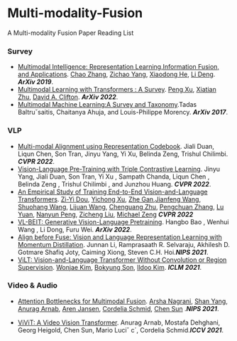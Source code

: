 # Multi-modality-Fusion
A Multi-modality Fusion Paper Reading List

### Survey

- [Multimodal Intelligence: Representation Learning,Information Fusion, and Applications](https://arxiv.org/pdf/2010.04389.pdf). [Chao Zhang](https://arxiv.org/search/cs?searchtype=author&query=Zhang%2C+C), [Zichao Yang](https://arxiv.org/search/cs?searchtype=author&query=Yang%2C+Z), [Xiaodong He](https://arxiv.org/search/cs?searchtype=author&query=He%2C+X), [Li Deng](https://arxiv.org/search/cs?searchtype=author&query=Deng%2C+L).  ***ArXiv 2019***.
- [Multimodal Learning with Transformers : A Survey](https://arxiv.org/pdf/2206.06488.pdf).  [Peng Xu](https://arxiv.org/search/cs?searchtype=author&query=Xu%2C+P), [Xiatian Zhu](https://arxiv.org/search/cs?searchtype=author&query=Zhu%2C+X), [David A. Clifton](https://arxiv.org/search/cs?searchtype=author&query=Clifton%2C+D+A).  ***ArXiv 2022***.
- [Multimodal Machine Learning:A Survey and Taxonomy](https://arxiv.org/pdf/1705.09406.pdf).Tadas Baltruˇsaitis, Chaitanya Ahuja, and Louis-Philippe Morency. ***ArXiv 2017***.



### VLP

* [Multi-modal Alignment using Representation Codebook](https://arxiv.org/pdf/2203.00048.pdf).  Jiali Duan, Liqun Chen, Son Tran, Jinyu Yang, Yi Xu, Belinda Zeng, Trishul Chilimbi. ***CVPR 2022***.
* [Vision-Language Pre-Training with Triple Contrastive Learning](https://arxiv.org/pdf/2202.10401.pdf). Jinyu Yang, Jiali Duan, Son Tran, Yi Xu , Sampath Chanda, Liqun Chen , Belinda Zeng , Trishul Chilimbi , and Junzhou Huang. ***CVPR 2022***.
* [An Empirical Study of Training End-to-End Vision-and-Language Transformers](https://arxiv.org/pdf/2111.02387.pdf). [Zi-Yi Dou](https://arxiv.org/search/cs?searchtype=author&query=Dou%2C+Z), [Yichong Xu](https://arxiv.org/search/cs?searchtype=author&query=Xu%2C+Y), [Zhe Gan](https://arxiv.org/search/cs?searchtype=author&query=Gan%2C+Z),[Jianfeng Wang](https://arxiv.org/search/cs?searchtype=author&query=Wang%2C+J), [Shuohang Wang](https://arxiv.org/search/cs?searchtype=author&query=Wang%2C+S), [Lijuan Wang](https://arxiv.org/search/cs?searchtype=author&query=Wang%2C+L), [Chenguang Zhu](https://arxiv.org/search/cs?searchtype=author&query=Zhu%2C+C), [Pengchuan Zhang](https://arxiv.org/search/cs?searchtype=author&query=Zhang%2C+P), [Lu Yuan](https://arxiv.org/search/cs?searchtype=author&query=Yuan%2C+L), [Nanyun Peng](https://arxiv.org/search/cs?searchtype=author&query=Peng%2C+N), [Zicheng Liu](https://arxiv.org/search/cs?searchtype=author&query=Liu%2C+Z), [Michael Zeng](https://arxiv.org/search/cs?searchtype=author&query=Zeng%2C+M) ***CVPR 2022***
* [VL-BEIT: Generative Vision-Language Pretraining](https://arxiv.org/pdf/2206.01127.pdf).  Hangbo Bao , Wenhui Wang , Li Dong, Furu Wei. ***ArXiv 2022***.
* [Align before Fuse: Vision and Language Representation Learning with Momentum Distillation](https://arxiv.org/pdf/2107.07651.pdf). Junnan Li, Ramprasaath R. Selvaraju, Akhilesh D. Gotmare Shafiq Joty, Caiming Xiong, Steven C.H. Hoi.***NIPS 2021***.
* [ViLT: Vision-and-Language Transformer Without Convolution or Region Supervision](https://arxiv.org/pdf/2102.03334.pdf). [Wonjae Kim](https://arxiv.org/search/stat?searchtype=author&query=Kim%2C+W), [Bokyung Son](https://arxiv.org/search/stat?searchtype=author&query=Son%2C+B), [Ildoo Kim](https://arxiv.org/search/stat?searchtype=author&query=Kim%2C+I). ***ICLM 2021***.

### Video & Audio

* [Attention Bottlenecks for Multimodal Fusion](https://arxiv.org/pdf/2107.00135.pdf). [Arsha Nagrani](https://arxiv.org/search/cs?searchtype=author&query=Nagrani%2C+A), [Shan Yang](https://arxiv.org/search/cs?searchtype=author&query=Yang%2C+S), [Anurag Arnab](https://arxiv.org/search/cs?searchtype=author&query=Arnab%2C+A), [Aren Jansen](https://arxiv.org/search/cs?searchtype=author&query=Jansen%2C+A), [Cordelia Schmid](https://arxiv.org/search/cs?searchtype=author&query=Schmid%2C+C), [Chen Sun](https://arxiv.org/search/cs?searchtype=author&query=Sun%2C+C) .***NIPS 2021***.

* [ViViT: A Video Vision Transformer](https://arxiv.org/pdf/2103.15691v2.pdf). Anurag Arnab, Mostafa Dehghani, Georg Heigold, Chen Sun, Mario Luciˇ c´, Cordelia Schmid.***ICCV 2021***.
